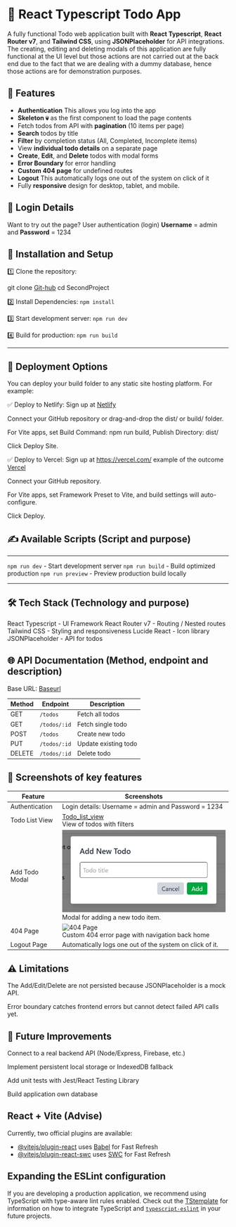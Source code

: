 # 📝 React Typescript Todo App

A fully functional Todo web application built with **React Typescript**, **React Router v7**, and **Tailwind CSS**, using **JSONPlaceholder** for API integrations. The creating, editing and deleting modals of this application are fully functional at the UI level but those actions are not carried out at the back end due to the fact that we are dealing with a dummy database, hence those actions are for demonstration purposes.


## 📌 Features

- **Authentication** This allows you log into the app
- **Skeleton 💀** as the first component to load the page contents
- Fetch todos from API with **pagination** (10 items per page)
- **Search** todos by title
- **Filter** by completion status (All, Completed, Incomplete items)
- View **individual todo details** on a separate page
- **Create**, **Edit**, and **Delete** todos with modal forms
- **Error Boundary** for error handling
- **Custom 404 page** for undefined routes
- **Logout** This automatically logs one out of the system on click of it
- Fully **responsive** design for desktop, tablet, and mobile.


## 🚀 Login Details
Want to try out the page?
User authentication (login)
**Username** = admin and **Password** = 1234

## 🚀 Installation and Setup

1️⃣ Clone the repository:


git clone [Git-hub](https://github.com/Git-Angel/ToDo_Project_Typescript)
cd SecondProject

2️⃣ Install Dependencies:
`npm install`

3️⃣ Start development server:
`npm run dev`

4️⃣ Build for production:
`npm run build`

---

## 🏁 Deployment Options
You can deploy your build folder to any static site hosting platform. For example:

✅ Deploy to Netlify:
Sign up at [Netlify](https://www.netlify.com/)

Connect your GitHub repository or drag-and-drop the dist/ or build/ folder.

For Vite apps, set Build Command: npm run build, Publish Directory: dist/

Click Deploy Site.


✅ Deploy to Vercel:
Sign up at https://vercel.com/ example of the outcome
 [Vercel](https://to-do-project-typesc-git-29a710-angelina-chima-onuohas-projects.vercel.app/)

Connect your GitHub repository.

For Vite apps, set Framework Preset to Vite, and build settings will auto-configure.

Click Deploy.


## ✍ Available Scripts (Script and purpose)

---
`npm run dev` - Start development server
`npm run build` - Build optimized production
`npm run preview` - Preview production build locally

---

## 🛠️ Tech Stack (Technology and purpose)

React Typescript - UI Framework
React Router v7 - Routing / Nested routes
Tailwind CSS - Styling and responsiveness
Lucide React - Icon library
JSONPlaceholder - API for todos


## 🌐 API Documentation (Method, endpoint and description)
Base URL: [Baseurl](`https://jsonplaceholder.typicode.com`)

| Method | Endpoint     | Description            |
| ------ | ------------ | ---------------------- |
| GET    | `/todos`     | Fetch all todos        |
| GET    | `/todos/:id` | Fetch single todo      |
| POST   | `/todos`     | Create new todo        |
| PUT    | `/todos/:id` | Update existing todo   |
| DELETE | `/todos/:id` | Delete todo            |



## 📸 Screenshots of key features

| Feature        | Screenshots                                                                              |
| -------------- | -----------------------------------------------------------------------------------------|
|Authentication  | Login details: Username = admin and Password = 1234                                      |
| Todo List View | [Todo_list_view](src/assets/ToDoList.jpg) <br>View of todos with filters              |
| Add Todo Modal | ![Add ToDo](src/assets/AddToDo.jpg) <br>Modal for adding a new todo item.              |
| 404 Page       | ![404 Page](src/assets/404Page.jpg) <br>Custom 404 error page with navigation back home|
| Logout Page    | Automatically logs one out of the system on click of it.                                 |



## ⚠ Limitations

The Add/Edit/Delete are not persisted because JSONPlaceholder is a mock API.

Error boundary catches frontend errors but cannot detect failed API calls yet.



## 🔮 Future Improvements

Connect to a real backend API (Node/Express, Firebase, etc.)

Implement persistent local storage or IndexedDB fallback

Add unit tests with Jest/React Testing Library

Build application own database


## React + Vite (Advise)

Currently, two official plugins are available:

- [@vitejs/plugin-react](https://github.com/vitejs/vite-plugin-react/blob/main/packages/plugin-react)
uses [Babel](https://babeljs.io/) for Fast Refresh
- [@vitejs/plugin-react-swc](https://github.com/vitejs/vite-plugin-react/blob/main/packages/plugin-react-swc)
uses [SWC](https://swc.rs/) for Fast Refresh

## Expanding the ESLint configuration

If you are developing a production application, we recommend using TypeScript with type-aware lint rules enabled.
Check out the [TStemplate](https://github.com/vitejs/vite/tree/main/packages/create-vite/template-react-ts)
for information on how to integrate TypeScript and [`typescript-eslint`](https://typescript-eslint.io) in your future projects.
